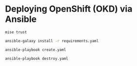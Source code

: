 # Deploying OpenShift (OKD) via Ansible

```sh
mise trust

ansible-galaxy install -r requirements.yaml

ansible-playbook create.yaml

ansible-playbook destroy.yaml
```
